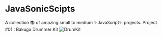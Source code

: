 # JavaSonicScipts
A collection 📚 of amazing small to medium ✨JavaScript✨ projects.
Project #01 : Bakugo Drummer Kit 
<img alt = "DrumKit" src = "https://github.com/vxhl/JavaSonicScipts/Bakugo Dummer Kit/background.gif">
